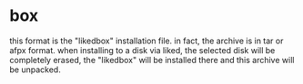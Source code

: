 # box
this format is the "likedbox" installation file.
in fact, the archive is in tar or afpx format.
when installing to a disk via liked, the selected disk will be completely erased, the "likedbox" will be installed there and this archive will be unpacked.